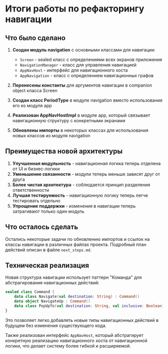 # Итоги работы по рефакторингу навигации

## Что было сделано

1. **Создан модуль navigation** с основными классами для навигации:
   - `Screen` - sealed класс с определениями всех экранов приложения
   - `NavigationManager` - класс для управления навигацией
   - `AppNavHost` - интерфейс для навигационного хоста
   - `AppNavigation` - класс с определением навигационных графов

2. **Перенесены константы** для аргументов навигации в companion object класса Screen

3. **Создан класс PeriodType** в модуле navigation вместо использования его из модуля app

4. **Реализован AppNavHostImpl** в модуле app, который связывает навигационную структуру с конкретными экранами

5. **Обновлены импорты** в некоторых классах для использования новых классов из модуля navigation

## Преимущества новой архитектуры

1. **Улучшенная модульность** - навигационная логика теперь отделена от UI и бизнес-логики
2. **Уменьшение связанности** - модули теперь меньше зависят друг от друга
3. **Более чистая архитектура** - соблюдается принцип разделения ответственности
4. **Лучшая тестируемость** - навигационную логику теперь легче тестировать отдельно
5. **Упрощение поддержки** - изменения в навигации теперь затрагивают только один модуль

## Что осталось сделать

Остались некоторые задачи по обновлению импортов и ссылок на классы навигации в различных файлах проекта. Подробный план действий описан в файле `next_steps.md`.

## Техническая реализация

Новая структура навигации использует паттерн "Команда" для абстрагирования навигационных действий:

```kotlin
sealed class Command {
    data class Navigate(val destination: String) : Command()
    data object NavigateUp : Command()
    data class PopUpTo(val destination: String, val inclusive: Boolean) : Command()
}
```

Это позволяет легко добавлять новые типы навигационных действий в будущем без изменения существующего кода.

Также реализован интерфейс `AppNavHost`, который абстрагирует конкретную реализацию навигационного хоста от навигационной логики, что делает систему более гибкой и расширяемой. 